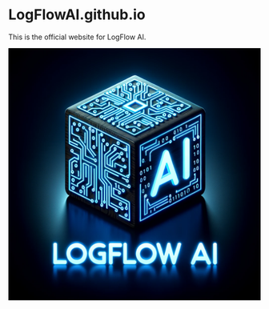 # LogFlowAI.github.io

This is the official website for LogFlow AI.

![LogFlow AI logo](./images/logflowai_logo.png)
